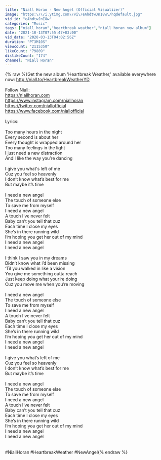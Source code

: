 ```yaml
---
title: "Niall Horan - New Angel (Official Visualizer)"
image: "https:\/\/i.ytimg.com\/vi\/eAhdtwJnI8w\/hqdefault.jpg"
vid_id: "eAhdtwJnI8w"
categories: "Music"
tags: ["niall horan","heartbreak weather","niall horan new album"]
date: "2021-10-13T07:55:47+03:00"
vid_date: "2020-03-13T04:02:56Z"
duration: "PT3M10S"
viewcount: "2115350"
likeCount: "79809"
dislikeCount: "174"
channel: "Niall Horan"
---
```

{% raw %}Get the new album 'Heartbreak Weather,' available everywhere now: <a rel="nofollow" target="blank" href="http://niall.to/HeartbreakWeatherYD">http://niall.to/HeartbreakWeatherYD</a><br /><br />Follow Niall:<br /><a rel="nofollow" target="blank" href="https://niallhoran.com">https://niallhoran.com</a><br /><a rel="nofollow" target="blank" href="https://www.instagram.com/niallhoran">https://www.instagram.com/niallhoran</a><br /><a rel="nofollow" target="blank" href="https://twitter.com/niallofficial">https://twitter.com/niallofficial</a><br /><a rel="nofollow" target="blank" href="https://www.facebook.com/niallofficial">https://www.facebook.com/niallofficial</a><br /><br />Lyrics:<br /><br />Too many hours in the night <br />Every second is about her <br />Every thought is wrapped around her <br />Too many feelings in the light  <br />I just need a new distraction <br />And I like the way you’re dancing <br />  <br />I give you what's left of me <br />Cuz you feel so heavenly <br />I don’t know what’s best for me <br />But maybe it’s time  <br /> <br />I need a new angel <br />The touch of someone else <br />To save me from myself <br />I need a new angel <br />A touch I’ve never felt  <br />Baby can’t you tell that cuz <br />Each time I close my eyes <br />She’s in there running wild <br />I’m hoping you get her out of my mind <br />I need a new angel <br />I need a new angel  <br /> <br />I think I saw you in my dreams  <br />Didn’t know what I’d been missing <br />‘Til you walked in like a vision  <br />You give me something outta reach <br />Just keep doing what your’re doing <br />Cuz you move me when you’re moving  <br /> <br />I need a new angel <br />The touch of someone else <br />To save me from myself <br />I need a new angel <br />A touch I’ve never felt  <br />Baby can’t you tell that cuz <br />Each time I close my eyes <br />She’s in there running wild <br />I’m hoping you get her out of my mind <br />I need a new angel <br />I need a new angel  <br /> <br />I give you what’s left of me <br />Cuz you feel so heavenly <br />I don’t know what’s best for me <br />But maybe it’s time <br /> <br />I need a new angel <br />The touch of someone else <br />To save me from myself <br />I need a new angel <br />A touch I’ve never felt  <br />Baby can’t you tell that cuz <br />Each time I close my eyes <br />She’s in there running wild <br />I’m hoping you get her out of my mind <br />I need a new angel <br />I need a new angel <br /> <br /> <br />#NiallHoran #HeartbreakWeather #NewAngel{% endraw %}
